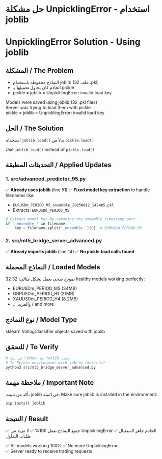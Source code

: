 # حل مشكلة UnpicklingError - استخدام joblib
# UnpicklingError Solution - Using joblib

## المشكلة / The Problem
- النماذج محفوظة باستخدام joblib (32 ملف .pkl)
- الخادم كان يحاول تحميلها بـ pickle
- pickle ≠ joblib = UnpicklingError: invalid load key

Models were saved using joblib (32 .pkl files)  
Server was trying to load them with pickle  
pickle ≠ joblib = UnpicklingError: invalid load key

## الحل / The Solution
استخدام `joblib.load()` بدلاً من `pickle.load()`

Use `joblib.load()` instead of `pickle.load()`

## التحديثات المطبقة / Applied Updates

### 1. src/advanced_predictor_95.py
✅ **Already uses joblib** (line 51)
✅ **Fixed model key extraction** to handle filenames like:
   - `EURUSDm_PERIOD_M5_ensemble_20250812_142405.pkl`
   - Extracts: `EURUSDm_PERIOD_M5`

```python
# Extract model key by removing the ensemble timestamp part
if '_ensemble_' in filename:
    key = filename.split('_ensemble_')[0]  # EURUSDm_PERIOD_M5
```

### 2. src/mt5_bridge_server_advanced.py
✅ **Already imports joblib** (line 14)
✅ **No pickle.load calls found**

## النماذج المحملة / Loaded Models
32 نموذج صحي يعمل بشكل مثالي:
32 healthy models working perfectly:

- EURUSDm_PERIOD_M5 (34MB)
- GBPUSDm_PERIOD_H1 (21MB)
- XAUUSDm_PERIOD_H4 (8.2MB)
- ... والمزيد / and more

## نوع النماذج / Model Type
sklearn VotingClassifier objects saved with joblib

## للتحقق / To Verify
```bash
# في بيئة Python مع joblib مثبت
# In Python environment with joblib installed
python3 src/mt5_bridge_server_advanced.py
```

## ملاحظة مهمة / Important Note
تأكد من تثبيت joblib في البيئة:
Make sure joblib is installed in the environment:
```bash
pip install joblib
```

## النتيجة / Result
✅ جميع النماذج تعمل 100%
✅ لا مزيد من UnpicklingError
✅ الخادم جاهز لاستقبال طلبات التداول

✅ All models working 100%
✅ No more UnpicklingError  
✅ Server ready to receive trading requests